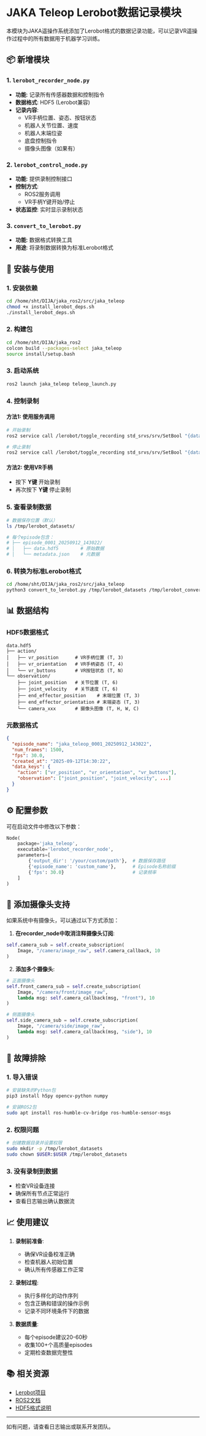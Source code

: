 # JAKA Teleop Lerobot数据记录模块

本模块为JAKA遥操作系统添加了Lerobot格式的数据记录功能，可以记录VR遥操作过程中的所有数据用于机器学习训练。

## 📦 新增模块

### 1. `lerobot_recorder_node.py`
- **功能**: 记录所有传感器数据和控制指令
- **数据格式**: HDF5 (Lerobot兼容)
- **记录内容**:
  - VR手柄位置、姿态、按钮状态
  - 机器人关节位置、速度
  - 机器人末端位姿
  - 底盘控制指令
  - 摄像头图像（如果有）

### 2. `lerobot_control_node.py`
- **功能**: 提供录制控制接口
- **控制方式**:
  - ROS2服务调用
  - VR手柄Y键开始/停止
- **状态监控**: 实时显示录制状态

### 3. `convert_to_lerobot.py`
- **功能**: 数据格式转换工具
- **用途**: 将录制数据转换为标准Lerobot格式

## 🚀 安装与使用

### 1. 安装依赖
```bash
cd /home/sht/DIJA/jaka_ros2/src/jaka_teleop
chmod +x install_lerobot_deps.sh
./install_lerobot_deps.sh
```

### 2. 构建包
```bash
cd /home/sht/DIJA/jaka_ros2
colcon build --packages-select jaka_teleop
source install/setup.bash
```

### 3. 启动系统
```bash
ros2 launch jaka_teleop teleop_launch.py
```

### 4. 控制录制

#### 方法1: 使用服务调用
```bash
# 开始录制
ros2 service call /lerobot/toggle_recording std_srvs/srv/SetBool "{data: true}"

# 停止录制
ros2 service call /lerobot/toggle_recording std_srvs/srv/SetBool "{data: false}"
```

#### 方法2: 使用VR手柄
- 按下 **Y键** 开始录制
- 再次按下 **Y键** 停止录制

### 5. 查看录制数据
```bash
# 数据保存位置（默认）
ls /tmp/lerobot_datasets/

# 每个episode包含：
# ├── episode_0001_20250912_143022/
# │   ├── data.hdf5        # 原始数据
# │   └── metadata.json    # 元数据
```

### 6. 转换为标准Lerobot格式
```bash
cd /home/sht/DIJA/jaka_ros2/src/jaka_teleop
python3 convert_to_lerobot.py /tmp/lerobot_datasets /tmp/lerobot_converted
```

## 📊 数据结构

### HDF5数据格式
```
data.hdf5
├── action/
│   ├── vr_position      # VR手柄位置 (T, 3)
│   ├── vr_orientation   # VR手柄姿态 (T, 4)
│   └── vr_buttons       # VR按钮状态 (T, N)
└── observation/
    ├── joint_position   # 关节位置 (T, 6)
    ├── joint_velocity   # 关节速度 (T, 6)
    ├── end_effector_position    # 末端位置 (T, 3)
    ├── end_effector_orientation # 末端姿态 (T, 3)
    └── camera_xxx       # 摄像头图像 (T, H, W, C)
```

### 元数据格式
```json
{
  "episode_name": "jaka_teleop_0001_20250912_143022",
  "num_frames": 1500,
  "fps": 30.0,
  "created_at": "2025-09-12T14:30:22",
  "data_keys": {
    "action": ["vr_position", "vr_orientation", "vr_buttons"],
    "observation": ["joint_position", "joint_velocity", ...]
  }
}
```

## ⚙️ 配置参数

可在启动文件中修改以下参数：

```python
Node(
    package='jaka_teleop',
    executable='lerobot_recorder_node',
    parameters=[
        {'output_dir': '/your/custom/path'},  # 数据保存路径
        {'episode_name': 'custom_name'},      # Episode名称前缀
        {'fps': 30.0}                         # 记录频率
    ]
)
```

## 🔧 添加摄像头支持

如果系统中有摄像头，可以通过以下方式添加：

1. **在recorder_node中取消注释摄像头订阅**:
```python
self.camera_sub = self.create_subscription(
    Image, "/camera/image_raw", self.camera_callback, 10
)
```

2. **添加多个摄像头**:
```python
# 正面摄像头
self.front_camera_sub = self.create_subscription(
    Image, "/camera/front/image_raw", 
    lambda msg: self.camera_callback(msg, "front"), 10
)

# 侧面摄像头
self.side_camera_sub = self.create_subscription(
    Image, "/camera/side/image_raw", 
    lambda msg: self.camera_callback(msg, "side"), 10
)
```

## 🐛 故障排除

### 1. 导入错误
```bash
# 安装缺失的Python包
pip3 install h5py opencv-python numpy

# 安装ROS2包
sudo apt install ros-humble-cv-bridge ros-humble-sensor-msgs
```

### 2. 权限问题
```bash
# 创建数据目录并设置权限
sudo mkdir -p /tmp/lerobot_datasets
sudo chown $USER:$USER /tmp/lerobot_datasets
```

### 3. 没有录制到数据
- 检查VR设备连接
- 确保所有节点正常运行
- 查看日志输出确认数据流

## 📈 使用建议

1. **录制前准备**:
   - 确保VR设备校准正确
   - 检查机器人初始位置
   - 确认所有传感器工作正常

2. **录制过程**:
   - 执行多样化的动作序列
   - 包含正确和错误的操作示例
   - 记录不同环境条件下的数据

3. **数据质量**:
   - 每个episode建议20-60秒
   - 收集100+个高质量episodes
   - 定期检查数据完整性

## 📚 相关资源

- [Lerobot项目](https://github.com/huggingface/lerobot)
- [ROS2文档](https://docs.ros.org/en/humble/)
- [HDF5格式说明](https://docs.h5py.org/)

---

如有问题，请查看日志输出或联系开发团队。
